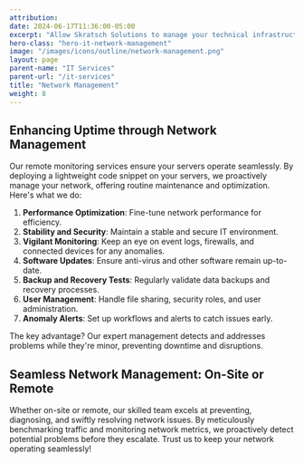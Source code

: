 ```yaml
---
attribution:
date: 2024-06-17T11:36:00-05:00
excerpt: "Allow Skratsch Solutions to manage your technical infrastructure so you can focus on your core business"
hero-class: "hero-it-network-management"
image: "/images/icons/outline/network-management.png"
layout: page
parent-name: "IT Services"
parent-url: "/it-services"
title: "Network Management"
weight: 8
---
```


## Enhancing Uptime through Network Management

Our remote monitoring services ensure your servers operate seamlessly. By deploying a lightweight code snippet on your servers, we proactively manage your network, offering routine maintenance and optimization. Here's what we do:

1. **Performance Optimization**: Fine-tune network performance for efficiency.
2. **Stability and Security**: Maintain a stable and secure IT environment.
3. **Vigilant Monitoring**: Keep an eye on event logs, firewalls, and connected devices for any anomalies.
4. **Software Updates**: Ensure anti-virus and other software remain up-to-date.
5. **Backup and Recovery Tests**: Regularly validate data backups and recovery processes.
6. **User Management**: Handle file sharing, security roles, and user administration.
7. **Anomaly Alerts**: Set up workflows and alerts to catch issues early.

The key advantage? Our expert management detects and addresses problems while they're minor, preventing downtime and disruptions.

## Seamless Network Management: On-Site or Remote

Whether on-site or remote, our skilled team excels at preventing, diagnosing, and swiftly resolving network issues. By meticulously benchmarking traffic and monitoring network metrics, we proactively detect potential problems before they escalate. Trust us to keep your network operating seamlessly!
